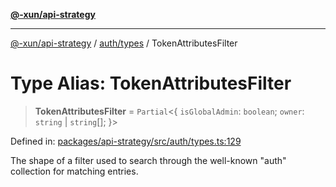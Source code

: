 [**@-xun/api-strategy**](../../../README.md)

***

[@-xun/api-strategy](../../../README.md) / [auth/types](../README.md) / TokenAttributesFilter

# Type Alias: TokenAttributesFilter

> **TokenAttributesFilter** = `Partial`\<\{ `isGlobalAdmin`: `boolean`; `owner`: `string` \| `string`[]; \}\>

Defined in: [packages/api-strategy/src/auth/types.ts:129](https://github.com/Xunnamius/api-utils/blob/60a2178cffe0885ecc2a390e9b6bc795373b5e0b/packages/api-strategy/src/auth/types.ts#L129)

The shape of a filter used to search through the well-known "auth"
collection for matching entries.
